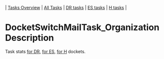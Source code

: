 | [Tasks Overview](../tasks-overview.md) | [All Tasks](../alltasks.md) | [DR tasks](../docket-DR/tasklist.md) | [ES tasks](../docket-ES/tasklist.md) | [H tasks](../docket-H/tasklist.md) |
# DocketSwitchMailTask_Organization Description

Task stats [for DR](../docket-DR/DocketSwitchMailTask_Organization.md), [for ES](../docket-ES/DocketSwitchMailTask_Organization.md), [for H](../docket-H/DocketSwitchMailTask_Organization.md) dockets.


